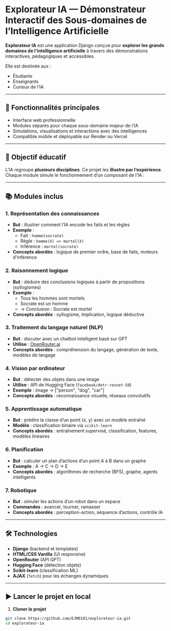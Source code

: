 # Explorateur IA — Démonstrateur Interactif des Sous-domaines de l’Intelligence Artificielle

**Explorateur IA** est une application Django conçue pour **explorer les grands domaines de l'intelligence artificielle** à travers des démonstrations interactives, pédagogiques et accessibles.

Elle est destinée aux :
- Étudiants
- Enseignants
- Curieux de l’IA

---

## 🚀 Fonctionnalités principales

- Interface web professionnelle
- Modules séparés pour chaque sous-domaine majeur de l’IA
- Simulations, visualisations et interactions avec des intelligences
- Compatible mobile et déployable sur Render ou Vercel

---

## 🧠 Objectif éducatif

L’IA regroupe **plusieurs disciplines**. Ce projet les **illustre par l’expérience**. Chaque module simule le fonctionnement d’un composant de l’IA :

---

## 📚 Modules inclus

### 1. Représentation des connaissances
- **But** : illustrer comment l’IA encode les faits et les règles
- **Exemple** :
  - Fait : `homme(socrate)`
  - Règle : `homme(X) => mortel(X)`
  - Inférence : `mortel(socrate)`
- **Concepts abordés** : logique de premier ordre, base de faits, moteurs d'inférence

### 2. Raisonnement logique
- **But** : déduire des conclusions logiques à partir de propositions (syllogismes)
- **Exemple** :
  - Tous les hommes sont mortels
  - Socrate est un homme
  - → Conclusion : Socrate est mortel
- **Concepts abordés** : syllogisme, implication, logique déductive

### 3. Traitement du langage naturel (NLP)
- **But** : discuter avec un chatbot intelligent basé sur GPT
- **Utilise** : [OpenRouter.ai](https://openrouter.ai)
- **Concepts abordés** : compréhension du langage, génération de texte, modèles de langage

### 4. Vision par ordinateur
- **But** : détecter des objets dans une image
- **Utilise** : API de Hugging Face (`facebook/detr-resnet-50`)
- **Exemple** : image → ["person", "dog", "car"]
- **Concepts abordés** : reconnaissance visuelle, réseaux convolutifs

### 5. Apprentissage automatique
- **But** : prédire la classe d’un point (x, y) avec un modèle entraîné
- **Modèle** : classification binaire via `scikit-learn`
- **Concepts abordés** : entraînement supervisé, classification, features, modèles linéaires

### 6. Planification
- **But** : calculer un plan d’actions d’un point A à B dans un graphe
- **Exemple** : A → C → D → E
- **Concepts abordés** : algorithmes de recherche (BFS), graphe, agents intelligents

### 7. Robotique
- **But** : simuler les actions d’un robot dans un espace
- **Commandes** : avancer, tourner, ramasser
- **Concepts abordés** : perception-action, séquence d’actions, contrôle IA

---

## 🛠️ Technologies

- **Django** (backend et templates)
- **HTML/CSS Vanilla** (UI responsive)
- **OpenRouter** (API GPT)
- **Hugging Face** (détection objets)
- **Scikit-learn** (classification ML)
- **AJAX** (`fetch`) pour les échanges dynamiques

---

## ▶️ Lancer le projet en local

1. **Cloner le projet**

```bash
git clone https://github.com/EJM0101/explorateur-ia.git
cd explorateur-ia